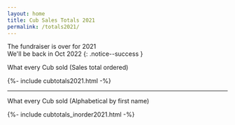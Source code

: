 ```yaml
---
layout: home
title: Cub Sales Totals 2021
permalink: /totals2021/
---
```


The fundraiser is over for 2021<br/>
We'll be back in Oct 2022
{: .notice--success }

What every Cub sold (Sales total ordered)

{%- include cubtotals2021.html -%}

<hr>

What every Cub sold (Alphabetical by first name)

{%- include cubtotals_inorder2021.html -%}
